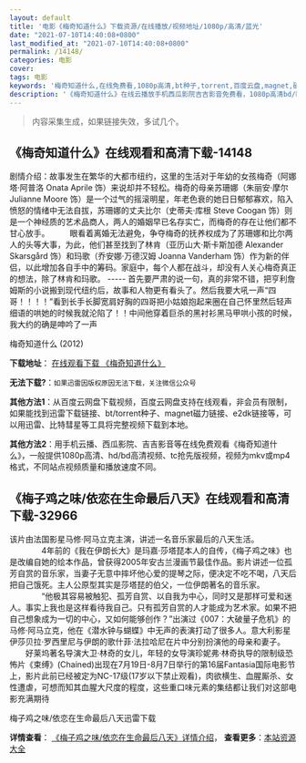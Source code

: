```yaml
---
layout: default
title: '电影《梅奇知道什么》下载资源/在线播放/视频地址/1080p/高清/蓝光'
date: "2021-07-10T14:40:08+0800"
last_modified_at: "2021-07-10T14:40:08+0800"
permalink: /14148/
categories: 电影
cover:
tags: 电影
keywords: '梅奇知道什么,在线免费看,1080p高清,bt种子,torrent,百度云盘,magnet,磁力链,迅雷下载资源'
description: '《梅奇知道什么》在线云播放手机西瓜影院吉吉影音免费看，1080p高清bd/hd未删减完整版和tc抢先枪版，mkv/mp4格式，附带bt/torrent种子、magnet/磁力链、百度云盘、网盘资源迅雷下载链接'
---
```


>内容采集生成，如果链接失效，多试几个。


## 《梅奇知道什么》在线观看和高清下载-14148

剧情介绍：故事发生在繁华的大都市纽约，这里的生活对于年幼的女孩梅奇（阿娜塔·阿普洛 Onata Aprile 饰）来说却并不轻松。梅奇的母亲苏珊娜（朱丽安·摩尔 Julianne Moore 饰）是一个过气的摇滚明星，年老色衰的她日日郁郁寡欢，陷入愤怒的情绪中无法自拔，苏珊娜的丈夫比尔（史蒂夫·库根 Steve Coogan 饰）则是一个神经质的艺术品商人，两人的婚姻早已名存实亡，而梅奇的存在让他们都不甘心放手。  　　眼看着离婚无法避免，争夺梅奇的抚养权成为了苏珊娜和比尔两人的头等大事，为此，他们甚至找到了林肯（亚历山大·斯卡斯加德 Alexander Skarsgård 饰）和玛歌（乔安娜·万德汉姆 Joanna Vanderham 饰）作为新的伴侣，以此增加各自手中的筹码。家庭中，每个人都在战斗，却没有人关心梅奇真正的想法，除了林肯和玛歌。 ----- 首先要严肃的说一句，真的非常不错，把亨利詹姆斯的小说搬到现代纽约后，故事和人物更有看头了。然后我要大吼一声“四哥！！！！”看到长手长脚宽肩好胸的四哥把小姑娘抱起来圈在自己怀里然后轻声细语的哄她的时候我就沦陷了！！中间他穿着巨杀的黑衬衫黑马甲哄小孩的时候，我大约的确是呻吟了一声


梅奇知道什么 (2012)

**下载地址**： [在线观看下载 《梅奇知道什么》](https://www.btbtdy.me/btdy/dy5392.html) 


**无法下载?**：`如果迅雷因版权原因无法下载，关注微信公众号 `

**其他方法1**：从百度云网盘下载视频，百度云网盘支持在线观看，非会员有限制，如果能找到迅雷下载链接、bt/torrent种子、magnet磁力链接、e2dk链接等，可以用迅雷、比特彗星等工具将完整视频下载到本地。

**其他方法2**：用手机云播、西瓜影院、吉吉影音等在线免费观看《梅奇知道什么》，一般提供1080p高清、hd/bd高清视频、tc抢先版视频，视频为mkv或mp4格式，不同站点视频质量和播放速度不同。


## 《梅子鸡之味/依恋在生命最后八天》在线观看和高清下载-32966

该片由法国影星马修&middot;阿马立克主演，讲述一名音乐家最后的八天生活。<br />　　　　4年前的《我在伊朗长大》是玛嘉·莎塔琵本人的自传，《梅子鸡之味》也是改编自她的绘本作品，曾获得2005年安古兰漫画节最佳作品。影片讲述一位孤芳自赏的音乐家，当妻子无意中摔坏他心爱的提琴之际，便决定不吃不喝，八天后把自己饿死。主人公原型其实是莎塔琵的伯父，一位伊朗著名的音乐家。<br />　　　　“他极其容易被触犯、孤芳自赏、以自我为中心，同时又是那样可爱和迷人。事实上我也是这样看待我自己。只有孤芳自赏的人才能成为艺术家。如果不把自己想象成为一切的中心，又如何能够创作？&rdquo;出演过《007：大破量子危机》的马修·阿马立克，他在《潜水钟与蝴蝶》中无声的表演打动了很多人。意大利影星伊莎贝拉·罗西里尼与伊朗的歌什菲&middot;法拉哈尼在片中分别扮演他的母亲和妻子。<br />　　好莱坞著名导演大卫&middot;林奇的女儿，年轻的女导演珍妮弗&middot;林奇执导的限制级恐怖片《束缚》(Chained)出现在7月19日-8月7日举行的第16届Fantasia国际电影节上，影片此前已经被定为NC-17级(17岁以下禁止观看)，肉欲横生、血腥厮杀、女性遭虐，可想而知其血腥大尺度的程度，这些重口味元素的集结都让我们对这部电影充满期待<br />


梅子鸡之味/依恋在生命最后八天迅雷下载

**详情查看**： [《梅子鸡之味/依恋在生命最后八天》详情介绍](/movie/32966/)， **查看更多**：[本站资源大全](/movie/t/all/)

